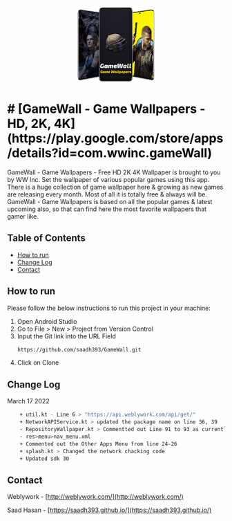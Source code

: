<p align='center'>
	<img src="https://raw.githubusercontent.com/saadh393/GameWall/main/gamewall.webp" alt="Game Wallpapers - HD, 2K, 4K"/>
</p>

<h1 style='color:black'>
# [GameWall - Game Wallpapers - HD, 2K, 4K](https://play.google.com/store/apps/details?id=com.wwinc.gameWall)
</h1>
GameWall - Game Wallpapers - Free HD 2K 4K Wallpaper is brought to you by WW Inc.
Set the wallpaper of various popular games using this app. There is a huge collection of game wallpaper here & growing as new games are releasing every month. Most of all it is totally free & always will be. GameWall - Game Wallpapers is based on all the popular games & latest upcoming also, so that can find here the most favorite wallpapers that gamer like.


<!-- TABLE OF CONTENTS -->

## Table of Contents

- [How to run](#how-to-run)
- [Change Log](#change-log)
- [Contact](#contact)

<!-- HOW TO RUN -->

## How to run

Please follow the below instructions to run this project in your machine:

1. Open Android Studio
2. Go to File > New > Project from Version Control
3. Input the Git link into the URL Field
   ```sh
   https://github.com/saadh393/GameWall.git
   ```
4. Click on Clone

## Change Log

March 17 2022
```sh
	+ util.kt - Line 6 > "https://api.weblywork.com/api/get/"
	+ NetworkAPIService.kt > updated the package name on line 36, 39
	- RepositoryWallpaper.kt > Commentted out Line 91 to 93 as currently api endpoint is not prepared
	- res>menu>nav_menu.xml
	+ Commented out the Other Apps Menu from line 24-26
	+ splash.kt > Changed the network chacking code
	+ Updated sdk 30
   ```


<!-- CONTACT -->

## Contact

Weblywork - [http://weblywork.com/](http://weblywork.com/)

Saad Hasan - [https://saadh393.github.io/](https://saadh393.github.io/)